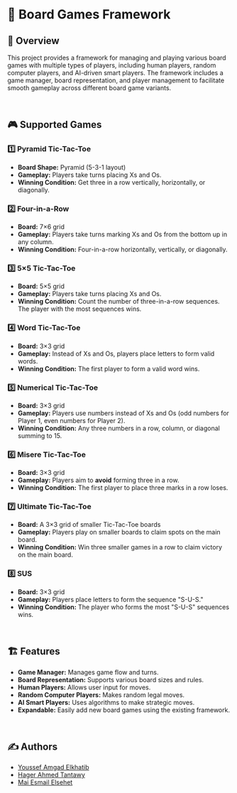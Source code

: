 # 🎲 Board Games Framework

## 📖 Overview
This project provides a framework for managing and playing various board games with multiple types of players, including human players, random computer players, and AI-driven smart players. The framework includes a game manager, board representation, and player management to facilitate smooth gameplay across different board game variants.

<br>

## 🎮 Supported Games

### 1️⃣ Pyramid Tic-Tac-Toe
- **Board Shape:** Pyramid (5-3-1 layout)
- **Gameplay:** Players take turns placing Xs and Os.
- **Winning Condition:** Get three in a row vertically, horizontally, or diagonally.

### 2️⃣ Four-in-a-Row
- **Board:** 7×6 grid
- **Gameplay:** Players take turns marking Xs and Os from the bottom up in any column.
- **Winning Condition:** Four-in-a-row horizontally, vertically, or diagonally.

### 3️⃣ 5×5 Tic-Tac-Toe
- **Board:** 5×5 grid
- **Gameplay:** Players take turns placing Xs and Os.
- **Winning Condition:** Count the number of three-in-a-row sequences. The player with the most sequences wins.

### 4️⃣ Word Tic-Tac-Toe
- **Board:** 3×3 grid
- **Gameplay:** Instead of Xs and Os, players place letters to form valid words.
- **Winning Condition:** The first player to form a valid word wins.

### 5️⃣ Numerical Tic-Tac-Toe
- **Board:** 3×3 grid
- **Gameplay:** Players use numbers instead of Xs and Os (odd numbers for Player 1, even numbers for Player 2).
- **Winning Condition:** Any three numbers in a row, column, or diagonal summing to 15.

### 6️⃣ Misere Tic-Tac-Toe
- **Board:** 3×3 grid
- **Gameplay:** Players aim to **avoid** forming three in a row.
- **Winning Condition:** The first player to place three marks in a row loses.

### 7️⃣ Ultimate Tic-Tac-Toe
- **Board:** A 3×3 grid of smaller Tic-Tac-Toe boards
- **Gameplay:** Players play on smaller boards to claim spots on the main board.
- **Winning Condition:** Win three smaller games in a row to claim victory on the main board.

### 8️⃣ SUS
- **Board:** 3×3 grid
- **Gameplay:** Players place letters to form the sequence "S-U-S."
- **Winning Condition:** The player who forms the most "S-U-S" sequences wins.

<br>

## 🏗️ Features

- **Game Manager:** Manages game flow and turns.
- **Board Representation:** Supports various board sizes and rules.
- **Human Players:** Allows user input for moves.
- **Random Computer Players:** Makes random legal moves.
- **AI Smart Players:** Uses algorithms to make strategic moves.
- **Expandable:** Easily add new board games using the existing framework.

<br>

## ✍️ Authors

- [Youssef Amgad Elkhatib](https://github.com/Youssef-Amgad-Elkhatib)
- [Hager Ahmed Tantawy](https://github.com/hagerah2005)
- [Mai Esmail Elsehet](https://github.com/maiesmailhelmy)
